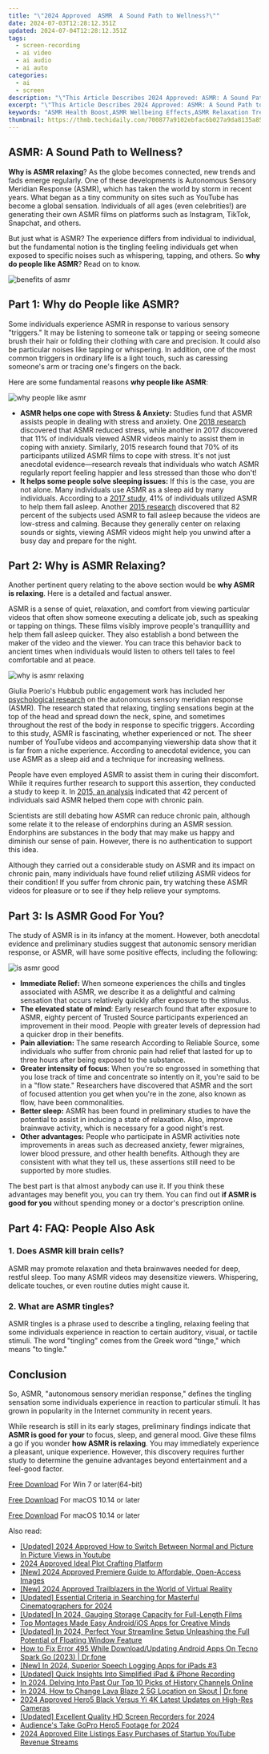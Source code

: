 ```yaml
---
title: "\"2024 Approved  ASMR  A Sound Path to Wellness?\""
date: 2024-07-03T12:28:12.351Z
updated: 2024-07-04T12:28:12.351Z
tags: 
  - screen-recording
  - ai video
  - ai audio
  - ai auto
categories: 
  - ai
  - screen
description: "\"This Article Describes 2024 Approved: ASMR: A Sound Path to Wellness?\""
excerpt: "\"This Article Describes 2024 Approved: ASMR: A Sound Path to Wellness?\""
keywords: "ASMR Health Boost,ASMR Wellbeing Effects,ASMR Relaxation Trend,ASMR Mindfulness Method,ASMR Stress Reduction,ASMR Sleep Aid,ASMR Healing Practice"
thumbnail: https://thmb.techidaily.com/700877a9102ebfac6b027a9da8135a8597355f7b411786ceebe675ffa9f20381.jpg
---
```


## ASMR: A Sound Path to Wellness?

**Why is ASMR relaxing**? As the globe becomes connected, new trends and fads emerge regularly. One of these developments is Autonomous Sensory Meridian Response (ASMR), which has taken the world by storm in recent years. What began as a tiny community on sites such as YouTube has become a global sensation. Individuals of all ages (even celebrities!) are generating their own ASMR films on platforms such as Instagram, TikTok, Snapchat, and others.

But just what is ASMR? The experience differs from individual to individual, but the fundamental notion is the tingling feeling individuals get when exposed to specific noises such as whispering, tapping, and others. So **why do people like ASMR**? Read on to know.

![benefits of asmr](https://images.wondershare.com/filmora/article-images/2022/11/benefit-of-asmr-1.png)

## Part 1: Why do People like ASMR?

Some individuals experience ASMR in response to various sensory "triggers." It may be listening to someone talk or tapping or seeing someone brush their hair or folding their clothing with care and precision. It could also be particular noises like tapping or whispering. In addition, one of the most common triggers in ordinary life is a light touch, such as caressing someone's arm or tracing one's fingers on the back.

Here are some fundamental reasons **why people like ASMR**:

![why people like asmr](https://images.wondershare.com/filmora/article-images/2022/11/benefit-of-asmr-2.png)

* **ASMR helps one cope with Stress & Anxiety:** Studies fund that ASMR assists people in dealing with stress and anxiety. One [2018 research](https://asmruniversity.com/2018/06/26/asmr-research-survey-affect-physiology/) discovered that ASMR reduced stress, while another in 2017 discovered that 11% of individuals viewed ASMR videos mainly to assist them in coping with anxiety. Similarly, 2015 research found that 70% of its participants utilized ASMR films to cope with stress. It's not just anecdotal evidence—research reveals that individuals who watch ASMR regularly report feeling happier and less stressed than those who don't!
* **It helps some people solve sleeping issues:** If this is the case, you are not alone. Many individuals use ASMR as a sleep aid by many individuals. According to a [2017 study](https://asmruniversity.com/2017/11/09/asmr-research-survey-personality-empathy-triggers/), 41% of individuals utilized ASMR to help them fall asleep. Another [2015 research](https://asmruniversity.com/2015/04/04/peerj-peer-reviewed-research-asmr/) discovered that 82 percent of the subjects used ASMR to fall asleep because the videos are low-stress and calming. Because they generally center on relaxing sounds or sights, viewing ASMR videos might help you unwind after a busy day and prepare for the night.

## Part 2: Why is ASMR Relaxing?

Another pertinent query relating to the above section would be **why ASMR is relaxing**. Here is a detailed and factual answer.

ASMR is a sense of quiet, relaxation, and comfort from viewing particular videos that often show someone executing a delicate job, such as speaking or tapping on things. These films visibly improve people's tranquillity and help them fall asleep quicker. They also establish a bond between the maker of the video and the viewer. You can trace this behavior back to ancient times when individuals would listen to others tell tales to feel comfortable and at peace.

![why is asmr relaxing](https://images.wondershare.com/filmora/article-images/2022/11/benefits-of-asmr-3.jpg)

Giulia Poerio's Hubbub public engagement work has included her [psychological research](https://library.oapen.org/bitstream/handle/20.500.12657/28427/Bookshelf%5FNBK453230.pdf?sequence=1#page=123) on the autonomous sensory meridian response (ASMR). The research stated that relaxing, tingling sensations begin at the top of the head and spread down the neck, spine, and sometimes throughout the rest of the body in response to specific triggers. According to this study, ASMR is fascinating, whether experienced or not. The sheer number of YouTube videos and accompanying viewership data show that it is far from a niche experience. According to anecdotal evidence, you can use ASMR as a sleep aid and a technique for increasing wellness.

People have even employed ASMR to assist them in curing their discomfort. While it requires further research to support this assertion, they conducted a study to keep it. In [2015, an analysis](https://asmruniversity.com/2015/04/04/peerj-peer-reviewed-research-asmr/) indicated that 42 percent of individuals said ASMR helped them cope with chronic pain.

Scientists are still debating how ASMR can reduce chronic pain, although some relate it to the release of endorphins during an ASMR session. Endorphins are substances in the body that may make us happy and diminish our sense of pain. However, there is no authentication to support this idea.

Although they carried out a considerable study on ASMR and its impact on chronic pain, many individuals have found relief utilizing ASMR videos for their condition! If you suffer from chronic pain, try watching these ASMR videos for pleasure or to see if they help relieve your symptoms.

## Part 3: Is ASMR Good For You?

The study of ASMR is in its infancy at the moment. However, both anecdotal evidence and preliminary studies suggest that autonomic sensory meridian response, or ASMR, will have some positive effects, including the following:

![is asmr good](https://images.wondershare.com/filmora/article-images/2022/11/benefits-of-asmr-4.jpg)

* **Immediate Relief:** When someone experiences the chills and tingles associated with ASMR, we describe it as a delightful and calming sensation that occurs relatively quickly after exposure to the stimulus.
* **The elevated state of mind**: Early research found that after exposure to ASMR, eighty percent of Trusted Source participants experienced an improvement in their mood. People with greater levels of depression had a quicker drop in their benefits.
* **Pain alleviation:** The same research According to Reliable Source, some individuals who suffer from chronic pain had relief that lasted for up to three hours after being exposed to the substance.
* **Greater intensity of focus**: When you're so engrossed in something that you lose track of time and concentrate so intently on it, you're said to be in a "flow state." Researchers have discovered that ASMR and the sort of focused attention you get when you're in the zone, also known as flow, have been commonalities.
* **Better sleep:** ASMR has been found in preliminary studies to have the potential to assist in inducing a state of relaxation. Also, improve brainwave activity, which is necessary for a good night's rest.
* **Other advantages:** People who participate in ASMR activities note improvements in areas such as decreased anxiety, fewer migraines, lower blood pressure, and other health benefits. Although they are consistent with what they tell us, these assertions still need to be supported by more studies.

The best part is that almost anybody can use it. If you think these advantages may benefit you, you can try them. You can find out **if ASMR is good for you** without spending money or a doctor's prescription online.

## Part 4: FAQ: People Also Ask

### 1\. Does ASMR kill brain cells?

ASMR may promote relaxation and theta brainwaves needed for deep, restful sleep. Too many ASMR videos may desensitize viewers. Whispering, delicate touches, or even routine duties might cause it.

### 2\. What are ASMR tingles?

ASMR tingles is a phrase used to describe a tingling, relaxing feeling that some individuals experience in reaction to certain auditory, visual, or tactile stimuli. The word "tingling" comes from the Greek word "tinge," which means "to tingle."

## Conclusion

So, ASMR, "autonomous sensory meridian response," defines the tingling sensation some individuals experience in reaction to particular stimuli. It has grown in popularity in the Internet community in recent years.

While research is still in its early stages, preliminary findings indicate that **ASMR is good for your** to focus, sleep, and general mood. Give these films a go if you wonder **how ASMR is relaxing**. You may immediately experience a pleasant, unique experience. However, this discovery requires further study to determine the genuine advantages beyond entertainment and a feel-good factor.

[Free Download](https://tools.techidaily.com/wondershare/filmora/download/) For Win 7 or later(64-bit)

[Free Download](https://tools.techidaily.com/wondershare/filmora/download/) For macOS 10.14 or later

[Free Download](https://tools.techidaily.com/wondershare/filmora/download/) For macOS 10.14 or later

<ins class="adsbygoogle"
     style="display:block"
     data-ad-format="autorelaxed"
     data-ad-client="ca-pub-7571918770474297"
     data-ad-slot="1223367746"></ins>

<ins class="adsbygoogle"
     style="display:block"
     data-ad-format="autorelaxed"
     data-ad-client="ca-pub-7571918770474297"
     data-ad-slot="1223367746"></ins>



<ins class="adsbygoogle"
     style="display:block"
     data-ad-client="ca-pub-7571918770474297"
     data-ad-slot="8358498916"
     data-ad-format="auto"
     data-full-width-responsive="true"></ins>


<span class="atpl-alsoreadstyle">Also read:</span>
<div><ul>
<li><a href="https://fox-links.techidaily.com/updated-2024-approved-how-to-switch-between-normal-and-picture-in-picture-views-in-youtube/"><u>[Updated] 2024 Approved  How to Switch Between Normal and Picture In Picture Views in Youtube</u></a></li>
<li><a href="https://fox-links.techidaily.com/2024-approved-ideal-plot-crafting-platform/"><u>2024 Approved  Ideal Plot Crafting Platform</u></a></li>
<li><a href="https://fox-links.techidaily.com/new-2024-approved-premiere-guide-to-affordable-open-access-images/"><u>[New] 2024 Approved  Premiere Guide to Affordable, Open-Access Images</u></a></li>
<li><a href="https://fox-links.techidaily.com/new-2024-approved-trailblazers-in-the-world-of-virtual-reality/"><u>[New] 2024 Approved  Trailblazers in the World of Virtual Reality</u></a></li>
<li><a href="https://fox-links.techidaily.com/updated-essential-criteria-in-searching-for-masterful-cinematographers-for-2024/"><u>[Updated] Essential Criteria in Searching for Masterful Cinematographers for 2024</u></a></li>
<li><a href="https://fox-links.techidaily.com/updated-in-2024-gauging-storage-capacity-for-full-length-films/"><u>[Updated] In 2024, Gauging Storage Capacity for Full-Length Films</u></a></li>
<li><a href="https://fox-links.techidaily.com/top-montages-made-easy-androidios-apps-for-creative-minds/"><u>Top Montages Made Easy  Android/iOS Apps for Creative Minds</u></a></li>
<li><a href="https://fox-links.techidaily.com/updated-in-2024-perfect-your-streamline-setup-unleashing-the-full-potential-of-floating-window-feature/"><u>[Updated] In 2024, Perfect Your Streamline Setup  Unleashing the Full Potential of Floating Window Feature</u></a></li>
<li><a href="https://change-location.techidaily.com/how-to-fix-error-495-while-downloadupdating-android-apps-on-tecno-spark-go-2023-drfone-by-drfone-fix-android-problems-fix-android-problems/"><u>How to Fix Error 495 While Download/Updating Android Apps On Tecno Spark Go (2023) | Dr.fone</u></a></li>
<li><a href="https://visual-screen-recording.techidaily.com/new-in-2024-superior-speech-logging-apps-for-ipads-3/"><u>[New] In 2024, Superior Speech Logging Apps for iPads #3</u></a></li>
<li><a href="https://remote-screen-capture.techidaily.com/updated-quick-insights-into-simplified-ipad-and-iphone-recording/"><u>[Updated] Quick Insights Into Simplified iPad & iPhone Recording</u></a></li>
<li><a href="https://youtube-clips.techidaily.com/in-2024-delving-into-past-our-top-10-picks-of-history-channels-online/"><u>In 2024, Delving Into Past  Our Top 10 Picks of History Channels Online</u></a></li>
<li><a href="https://location-social.techidaily.com/in-2024-how-to-change-lava-blaze-2-5g-location-on-skout-drfone-by-drfone-virtual-android/"><u>In 2024, How to Change Lava Blaze 2 5G Location on Skout | Dr.fone</u></a></li>
<li><a href="https://fox-http.techidaily.com/2024-approved-hero5-black-versus-yi-4k-latest-updates-on-high-res-cameras/"><u>2024 Approved  Hero5 Black Versus Yi 4K  Latest Updates on High-Res Cameras</u></a></li>
<li><a href="https://screen-mirroring-recording.techidaily.com/updated-excellent-quality-hd-screen-recorders-for-2024/"><u>[Updated] Excellent Quality HD Screen Recorders for 2024</u></a></li>
<li><a href="https://extra-lessons.techidaily.com/audiences-take-gopro-hero5-footage-for-2024/"><u>Audience's Take  GoPro Hero5 Footage for 2024</u></a></li>
<li><a href="https://youtube-sure.techidaily.com/approved-elite-listings-easy-purchases-of-startup-youtube-revenue-streams/"><u>2024 Approved  Elite Listings  Easy Purchases of Startup YouTube Revenue Streams</u></a></li>
</ul></div>
